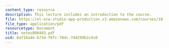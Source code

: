 ```yaml
---
content_type: resource
description: This lecture includes an introduction to the course.
file: https://ol-ocw-studio-app-production.s3.amazonaws.com/courses/18-725-algebraic-geometry-fall-2003/0af16a4eb73df6fc70dc7dd299b2c4c0_notes090403.pdf
file_type: application/pdf
resourcetype: Document
title: notes090403.pdf
uid: 0af16a4e-b73d-f6fc-70dc-7dd299b2c4c0
---
```

